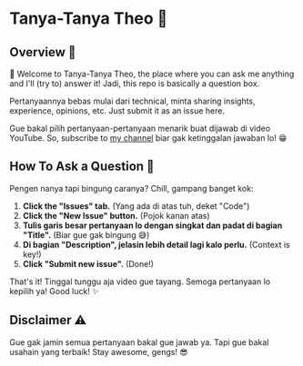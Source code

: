 # Tanya-Tanya Theo 🚀

## Overview 🧐

👋 Welcome to Tanya-Tanya Theo, the place where you can ask me anything and I'll (try to) answer it! Jadi, this repo is basically a question box. 

Pertanyaannya bebas mulai dari technical, minta sharing insights, experience, opinions, etc. Just submit it as an issue here.

Gue bakal pilih pertanyaan-pertanyaan menarik buat dijawab di video YouTube. So, subscribe to [my channel](https://youtube.com/@voidfnc) biar gak ketinggalan jawaban lo! 😁

## How To Ask a Question 🤔

Pengen nanya tapi bingung caranya? Chill, gampang banget kok:

1.  **Click the "Issues" tab.** (Yang ada di atas tuh, deket "Code")
2.  **Click the "New Issue" button.** (Pojok kanan atas)
3.  **Tulis garis besar pertanyaan lo dengan singkat dan padat di bagian "Title".** (Biar gue gak bingung 😅)
4.  **Di bagian "Description", jelasin lebih detail lagi kalo perlu.** (Context is key!)
5.  **Click "Submit new issue".** (Done!)

That's it! Tinggal tunggu aja video gue tayang. Semoga pertanyaan lo kepilih ya! Good luck! ✨

## Disclaimer ⚠️

Gue gak jamin semua pertanyaan bakal gue jawab ya. Tapi gue bakal usahain yang terbaik! Stay awesome, gengs! 😎
